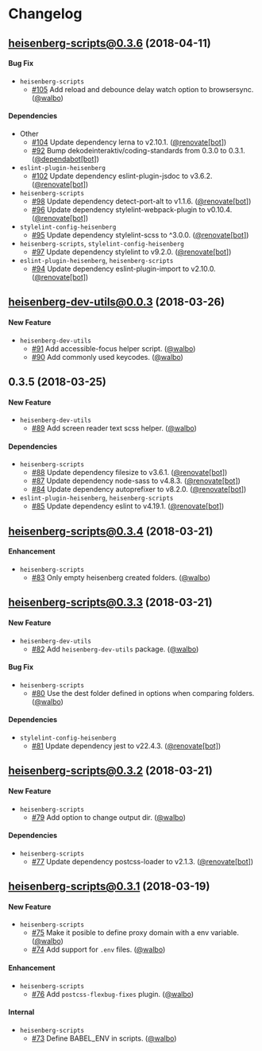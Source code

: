 # Changelog

## heisenberg-scripts@0.3.6 (2018-04-11)

#### Bug Fix
*   `heisenberg-scripts`
    *   [#105](https://github.com/DekodeInteraktiv/heisenberg/pull/105) Add reload and debounce delay watch option to browsersync. ([@walbo](https://github.com/walbo))

#### Dependencies
*   Other
    *   [#104](https://github.com/DekodeInteraktiv/heisenberg/pull/104) Update dependency lerna to v2.10.1. ([@renovate[bot]](https://github.com/apps/renovate))
    *   [#92](https://github.com/DekodeInteraktiv/heisenberg/pull/92) Bump dekodeinteraktiv/coding-standards from 0.3.0 to 0.3.1. ([@dependabot[bot]](https://github.com/apps/dependabot))
*   `eslint-plugin-heisenberg`
    *   [#102](https://github.com/DekodeInteraktiv/heisenberg/pull/102) Update dependency eslint-plugin-jsdoc to v3.6.2. ([@renovate[bot]](https://github.com/apps/renovate))
*   `heisenberg-scripts`
    *   [#98](https://github.com/DekodeInteraktiv/heisenberg/pull/98) Update dependency detect-port-alt to v1.1.6. ([@renovate[bot]](https://github.com/apps/renovate))
    *   [#96](https://github.com/DekodeInteraktiv/heisenberg/pull/96) Update dependency stylelint-webpack-plugin to v0.10.4. ([@renovate[bot]](https://github.com/apps/renovate))
*   `stylelint-config-heisenberg`
    *   [#95](https://github.com/DekodeInteraktiv/heisenberg/pull/95) Update dependency stylelint-scss to ^3.0.0. ([@renovate[bot]](https://github.com/apps/renovate))
*   `heisenberg-scripts`, `stylelint-config-heisenberg`
    *   [#97](https://github.com/DekodeInteraktiv/heisenberg/pull/97) Update dependency stylelint to v9.2.0. ([@renovate[bot]](https://github.com/apps/renovate))
*   `eslint-plugin-heisenberg`, `heisenberg-scripts`
    *   [#94](https://github.com/DekodeInteraktiv/heisenberg/pull/94) Update dependency eslint-plugin-import to v2.10.0. ([@renovate[bot]](https://github.com/apps/renovate))

## heisenberg-dev-utils@0.0.3 (2018-03-26)

#### New Feature
*   `heisenberg-dev-utils`
    *   [#91](https://github.com/DekodeInteraktiv/heisenberg/pull/91) Add accessible-focus helper script. ([@walbo](https://github.com/walbo))
    *   [#90](https://github.com/DekodeInteraktiv/heisenberg/pull/90) Add commonly used keycodes. ([@walbo](https://github.com/walbo))

## 0.3.5 (2018-03-25)

#### New Feature
*   `heisenberg-dev-utils`
    *   [#89](https://github.com/DekodeInteraktiv/heisenberg/pull/89) Add screen reader text scss helper. ([@walbo](https://github.com/walbo))

#### Dependencies
*   `heisenberg-scripts`
    *   [#88](https://github.com/DekodeInteraktiv/heisenberg/pull/88) Update dependency filesize to v3.6.1. ([@renovate[bot]](https://github.com/apps/renovate))
    *   [#87](https://github.com/DekodeInteraktiv/heisenberg/pull/87) Update dependency node-sass to v4.8.3. ([@renovate[bot]](https://github.com/apps/renovate))
    *   [#84](https://github.com/DekodeInteraktiv/heisenberg/pull/84) Update dependency autoprefixer to v8.2.0. ([@renovate[bot]](https://github.com/apps/renovate))
*   `eslint-plugin-heisenberg`, `heisenberg-scripts`
    *   [#85](https://github.com/DekodeInteraktiv/heisenberg/pull/85) Update dependency eslint to v4.19.1. ([@renovate[bot]](https://github.com/apps/renovate))

## heisenberg-scripts@0.3.4 (2018-03-21)

#### Enhancement
*   `heisenberg-scripts`
    *   [#83](https://github.com/DekodeInteraktiv/heisenberg/pull/83) Only empty heisenberg created folders. ([@walbo](https://github.com/walbo))

## heisenberg-scripts@0.3.3 (2018-03-21)

#### New Feature
*   `heisenberg-dev-utils`
    *   [#82](https://github.com/DekodeInteraktiv/heisenberg/pull/82) Add `heisenberg-dev-utils` package. ([@walbo](https://github.com/walbo))

#### Bug Fix
*   `heisenberg-scripts`
    *   [#80](https://github.com/DekodeInteraktiv/heisenberg/pull/80) Use the dest folder defined in options when comparing folders. ([@walbo](https://github.com/walbo))

#### Dependencies
*   `stylelint-config-heisenberg`
    *   [#81](https://github.com/DekodeInteraktiv/heisenberg/pull/81) Update dependency jest to v22.4.3. ([@renovate[bot]](https://github.com/apps/renovate))

## heisenberg-scripts@0.3.2 (2018-03-21)

#### New Feature
*   `heisenberg-scripts`
    *   [#79](https://github.com/DekodeInteraktiv/heisenberg/pull/79)  Add option to change output dir. ([@walbo](https://github.com/walbo))

#### Dependencies
*   `heisenberg-scripts`
    *   [#77](https://github.com/DekodeInteraktiv/heisenberg/pull/77) Update dependency postcss-loader to v2.1.3. ([@renovate[bot]](https://github.com/apps/renovate))

## heisenberg-scripts@0.3.1 (2018-03-19)

#### New Feature
*   `heisenberg-scripts`
    *   [#75](https://github.com/DekodeInteraktiv/heisenberg/pull/75) Make it posible to define proxy domain with a env variable. ([@walbo](https://github.com/walbo))
    *   [#74](https://github.com/DekodeInteraktiv/heisenberg/pull/74) Add support for `.env` files. ([@walbo](https://github.com/walbo))

#### Enhancement
*   `heisenberg-scripts`
    *   [#76](https://github.com/DekodeInteraktiv/heisenberg/pull/76) Add `postcss-flexbug-fixes` plugin. ([@walbo](https://github.com/walbo))

#### Internal
*   `heisenberg-scripts`
    *   [#73](https://github.com/DekodeInteraktiv/heisenberg/pull/73) Define BABEL_ENV in scripts. ([@walbo](https://github.com/walbo))
